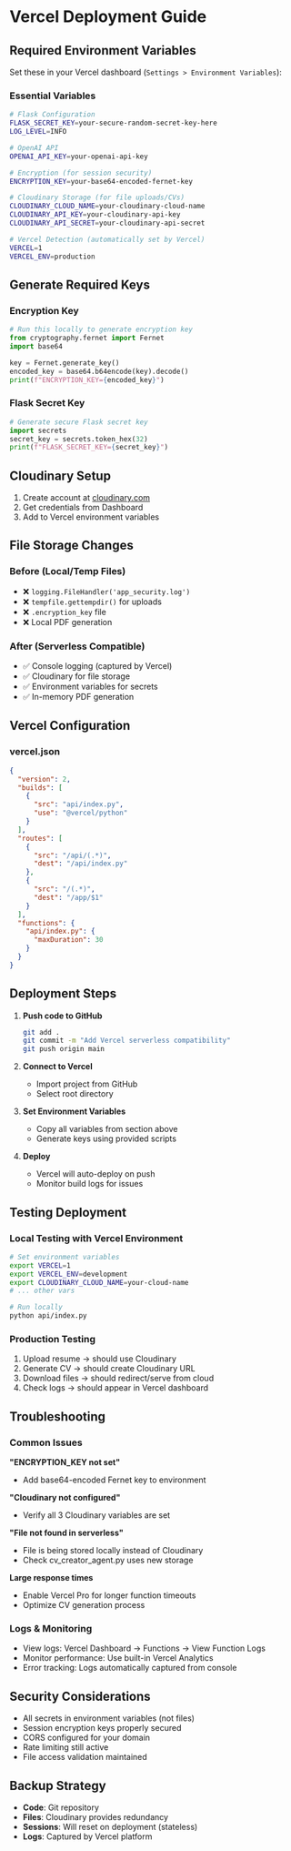 # Vercel Deployment Guide

## Required Environment Variables

Set these in your Vercel dashboard (`Settings > Environment Variables`):

### Essential Variables
```bash
# Flask Configuration
FLASK_SECRET_KEY=your-secure-random-secret-key-here
LOG_LEVEL=INFO

# OpenAI API
OPENAI_API_KEY=your-openai-api-key

# Encryption (for session security)
ENCRYPTION_KEY=your-base64-encoded-fernet-key

# Cloudinary Storage (for file uploads/CVs)
CLOUDINARY_CLOUD_NAME=your-cloudinary-cloud-name
CLOUDINARY_API_KEY=your-cloudinary-api-key
CLOUDINARY_API_SECRET=your-cloudinary-api-secret

# Vercel Detection (automatically set by Vercel)
VERCEL=1
VERCEL_ENV=production
```

## Generate Required Keys

### Encryption Key
```python
# Run this locally to generate encryption key
from cryptography.fernet import Fernet
import base64

key = Fernet.generate_key()
encoded_key = base64.b64encode(key).decode()
print(f"ENCRYPTION_KEY={encoded_key}")
```

### Flask Secret Key
```python
# Generate secure Flask secret key
import secrets
secret_key = secrets.token_hex(32)
print(f"FLASK_SECRET_KEY={secret_key}")
```

## Cloudinary Setup

1. Create account at [cloudinary.com](https://cloudinary.com)
2. Get credentials from Dashboard
3. Add to Vercel environment variables

## File Storage Changes

### Before (Local/Temp Files)
- ❌ `logging.FileHandler('app_security.log')` 
- ❌ `tempfile.gettempdir()` for uploads
- ❌ `.encryption_key` file
- ❌ Local PDF generation

### After (Serverless Compatible)
- ✅ Console logging (captured by Vercel)
- ✅ Cloudinary for file storage
- ✅ Environment variables for secrets
- ✅ In-memory PDF generation

## Vercel Configuration

### vercel.json
```json
{
  "version": 2,
  "builds": [
    {
      "src": "api/index.py",
      "use": "@vercel/python"
    }
  ],
  "routes": [
    {
      "src": "/api/(.*)",
      "dest": "/api/index.py"
    },
    {
      "src": "/(.*)",
      "dest": "/app/$1"
    }
  ],
  "functions": {
    "api/index.py": {
      "maxDuration": 30
    }
  }
}
```

## Deployment Steps

1. **Push code to GitHub**
   ```bash
   git add .
   git commit -m "Add Vercel serverless compatibility"
   git push origin main
   ```

2. **Connect to Vercel**
   - Import project from GitHub
   - Select root directory

3. **Set Environment Variables**
   - Copy all variables from section above
   - Generate keys using provided scripts

4. **Deploy**
   - Vercel will auto-deploy on push
   - Monitor build logs for issues

## Testing Deployment

### Local Testing with Vercel Environment
```bash
# Set environment variables
export VERCEL=1
export VERCEL_ENV=development
export CLOUDINARY_CLOUD_NAME=your-cloud-name
# ... other vars

# Run locally
python api/index.py
```

### Production Testing
1. Upload resume → should use Cloudinary
2. Generate CV → should create Cloudinary URL
3. Download files → should redirect/serve from cloud
4. Check logs → should appear in Vercel dashboard

## Troubleshooting

### Common Issues

**"ENCRYPTION_KEY not set"**
- Add base64-encoded Fernet key to environment

**"Cloudinary not configured"** 
- Verify all 3 Cloudinary variables are set

**"File not found in serverless"**
- File is being stored locally instead of Cloudinary
- Check cv_creator_agent.py uses new storage

**Large response times**
- Enable Vercel Pro for longer function timeouts
- Optimize CV generation process

### Logs & Monitoring
- View logs: Vercel Dashboard → Functions → View Function Logs
- Monitor performance: Use built-in Vercel Analytics
- Error tracking: Logs automatically captured from console

## Security Considerations

- All secrets in environment variables (not files)
- Session encryption keys properly secured
- CORS configured for your domain
- Rate limiting still active
- File access validation maintained

## Backup Strategy

- **Code**: Git repository
- **Files**: Cloudinary provides redundancy  
- **Sessions**: Will reset on deployment (stateless)
- **Logs**: Captured by Vercel platform
